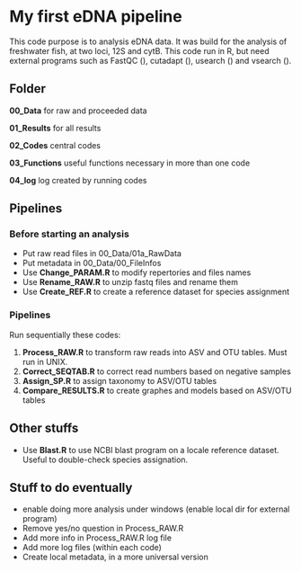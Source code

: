 # My first eDNA pipeline

This code purpose is to analysis eDNA data. It was build for the analysis of freshwater fish, at two loci, 12S and cytB. This code run in R, but need external programs such as FastQC (), cutadapt (), usearch () and vsearch ().


## Folder

**00_Data** for raw and proceeded data

**01_Results** for all results 

**02_Codes** central codes

**03_Functions** useful functions necessary in more than one code

**04_log** log created by running codes


## Pipelines

### Before starting an analysis

- Put raw read files in 00_Data/01a_RawData
- Put metadata in 00_Data/00_FileInfos
- Use **Change_PARAM.R** to modify repertories and files names
- Use **Rename_RAW.R** to unzip fastq files and rename them
- Use **Create_REF.R** to create a reference dataset for species assignment

### Pipelines

Run sequentially these codes:

1. **Process_RAW.R** to transform raw reads into ASV and OTU tables. Must run in UNIX.
2. **Correct_SEQTAB.R** to correct read numbers based on negative samples
3. **Assign_SP.R** to assign taxonomy to ASV/OTU tables
4. **Compare_RESULTS.R** to create graphes and models based on ASV/OTU tables

## Other stuffs

- Use **Blast.R** to use NCBI blast program on a locale reference dataset. Useful to double-check species assignation.

## Stuff to do eventually

- enable doing more analysis under windows (enable local dir for external program)
- Remove yes/no question in Process_RAW.R
- Add more info in Process_RAW.R log file
- Add more log files (within each code)
- Create local metadata, in a more universal version



